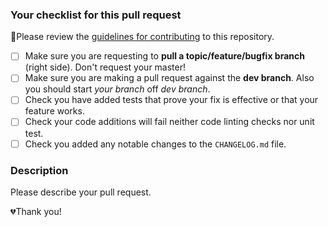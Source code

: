### Your checklist for this pull request
🚨Please review the [guidelines for contributing](https://github.com/iluminar/goodwork/wiki/Contribution-Guideline) to this repository.

- [ ] Make sure you are requesting to **pull a topic/feature/bugfix branch** (right side). Don't request your master!
- [ ] Make sure you are making a pull request against the **dev branch**. Also you should start *your branch* off *dev branch*.
- [ ] Check you have added tests that prove your fix is effective or that your feature works.
- [ ] Check your code additions will fail neither code linting checks nor unit test.
- [ ] Check you added any notable changes to the `CHANGELOG.md` file.

### Description
Please describe your pull request.

💔Thank you!
